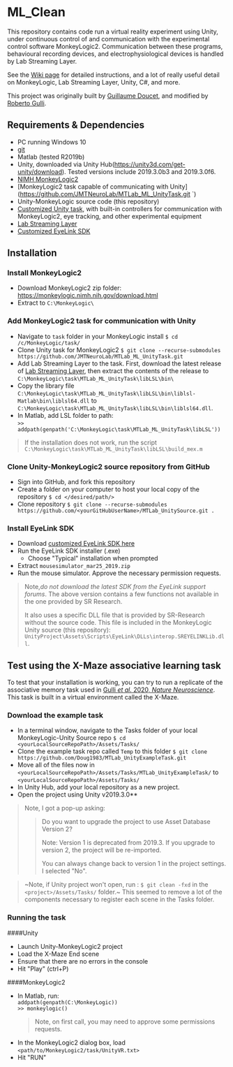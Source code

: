 # ML_Clean
This repository contains code run a virtual reality experiment using Unity, under continuous control of and communication with the experimental control software MonkeyLogic2. Communication between these programs, behavioural recording devices, and electrophysiological devices is handled by Lab Streaming Layer. 

See the [Wiki page](https://github.com/Doug1983/MTLab_UnitySource/wiki/1.-Installation) for detailed instructions, and a lot of really useful detail on MonkeyLogic, Lab Streaming Layer, Unity, C#, and more. 

This project was originally built by [Guillaume Doucet](https://www.github.com/Doug1983/), and modified by [Roberto Gulli](https://www.github.com/rgulli).

## Requirements & Dependencies
* PC running Windows 10
* [git](https://git-scm.com/download/win)
* Matlab (tested R2019b)
* Unity, downloaded via Unity Hub(https://unity3d.com/get-unity/download). Tested versions include 2019.3.0b3 and 2019.3.0f6. 
* [NIMH MonkeyLogic2](https://monkeylogic.nimh.nih.gov/download.html)
* [MonkeyLogic2 task capable of communicating with Unity](https://github.com/JMTNeuroLab/MTLab_ML_UnityTask.git `)
* Unity-MonkeyLogic source code (this repository)
* [Customized Unity task](https://github.com/JMTNeuroLab/MTLab_ML_UnityTask.git), with built-in controllers for communication with MonkeyLogic2, eye tracking, and other experimental equipment
* [Lab Streaming Layer](https://github.com/labstreaminglayer/liblsl-Matlab/releases)
* [Customized EyeLink SDK](https://drive.google.com/drive/folders/1ggGMG3ZsGim3Runcfe7JXZoaC2rzDwap)

## Installation

### Install MonkeyLogic2
* Download MonkeyLogic2 zip folder: https://monkeylogic.nimh.nih.gov/download.html
* Extract to `C:\MonkeyLogic\`

### Add MonkeyLogic2 task for communication with Unity
* Navigate to `task` folder in your MonkeyLogic install
  `$ cd /c/MonkeyLogic/task/`
* Clone Unity task for MonkeyLogic2
  `$ git clone --recurse-submodules https://github.com/JMTNeuroLab/MTLab_ML_UnityTask.git `
* Add Lab Streaming Layer to the task. First, download the latest release of [Lab Streaming Layer](https://github.com/labstreaminglayer/liblsl-Matlab/releases), then extract the contents of the release to `C:\MonkeyLogic\task\MTLab_ML_UnityTask\libLSL\bin\`
* Copy the library file `C:\MonkeyLogic\task\MTLab_ML_UnityTask\libLSL\bin\liblsl-Matlab\bin\liblsl64.dll` to `C:\MonkeyLogic\task\MTLab_ML_UnityTask\libLSL\bin\liblsl64.dll`.
* In Matlab, add LSL folder to path: <br>
  `>> addpath(genpath('C:\MonkeyLogic\task\MTLab_ML_UnityTask\libLSL'))`
> If the installation does not work, run the script `C:\MonkeyLogic\task\MTLab_ML_UnityTask\libLSL\build_mex.m`

### Clone Unity-MonkeyLogic2 source repository from GitHub
* Sign into GitHub, and fork this repository
* Create a folder on your computer to host your local copy of the repository
  `$ cd </desired/path/>`
* Clone repository
  `$ git clone --recurse-submodules https://github.com/<yourGitHubUserName>/MTLab_UnitySource.git .`

### Install EyeLink SDK
* Download [customized EyeLink SDK here](https://drive.google.com/drive/folders/1ggGMG3ZsGim3Runcfe7JXZoaC2rzDwap)
* Run the EyeLink SDK installer (.exe)
	* Choose "Typical" installation when prompted
* Extract `mousesimulator_mar25_2019.zip`
* Run the mouse simulator. Approve the necessary permission requests. 

> Note,*do not download the latest SDK from the EyeLink support forums*. The above version contains a few functions not available in the one provided by SR Research.
> 
> It also uses a specific DLL file that is provided by SR-Research without the source code. This file is included in the MonkeyLogic Unity source (this repository): `UnityProject\Assets\Scripts\EyeLink\DLLs\interop.SREYELINKLib.dll`.

## Test using the X-Maze associative learning task

To test that your installation is working, you can try to run a replicate of the associative memory task used in [Gulli <em>et al.</em> 2020, <em>Nature Neuroscience</em>](https://www.nature.com/articles/s41593-019-0548-3). This task is built in a virtual environment called the X-Maze. 

### Download the example task
* In a terminal window, navigate to the Tasks folder of your local MonkeyLogic-Unity Source repo
  `$ cd <yourLocalSourceRepoPath>/Assets/Tasks/`
* Clone the example task repo called `Temp` to this folder 
  `$ git clone https://github.com/Doug1983/MTLab_UnityExampleTask.git`
* Move all of the files now in `<yourLocalSourceRepoPath>/Assets/Tasks/MTLab_UnityExampleTask/` to `<yourLocalSourceRepoPath>/Assets/Tasks/`
* In Unity Hub, add your local repository as a new project. 
* Open the project using Unity v2019.3.0**
> Note, I got a pop-up asking: 
>> Do you want to upgrade the project to use Asset Database Version 2?
>> 
>> Note: Version 1 is deprecated from 2019.3. If you upgrade to version 2, the project will be re-imported. 
>> 
>> You can always change back to version 1 in the project settings.
> I selected "No". 

> ~Note, if Unity project won't open, run : `$ git clean -fxd` in the `<project>/Assets/Tasks/` folder.~ This seemed to remove a lot of the components necessary to register each scene in the Tasks folder. 

### Running the task
####Unity
 * Launch Unity-MonkeyLogic2 project
 * Load the X-Maze End scene
 * Ensure that there are no errors in the console
 * Hit "Play" (ctrl+P)

####MonkeyLogic2 
* In Matlab, run: <br>
  `addpath(genpath(C:\MonkeyLogic))`<br>
  `>> monkeylogic()`
  > Note, on first call, you may need to approve some permissions requests. 
* In the MonkeyLogic2 dialog box, load `<path/to/MonkeyLogic2/task/UnityVR.txt>`
* Hit "RUN"
